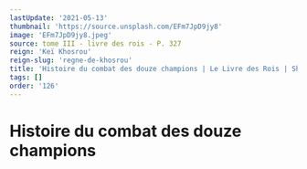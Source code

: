 ```yaml
---
lastUpdate: '2021-05-13'
thumbnail: 'https://source.unsplash.com/EFm7JpD9jy8'
image: 'EFm7JpD9jy8.jpeg'
source: tome III - livre des rois - P. 327
reign: 'Keï Khosrou'
reign-slug: 'regne-de-khosrou'
title: 'Histoire du combat des douze champions | Le Livre des Rois | Shâhnâmeh'
tags: []
order: '126'
---
```


# Histoire du combat des douze champions 
